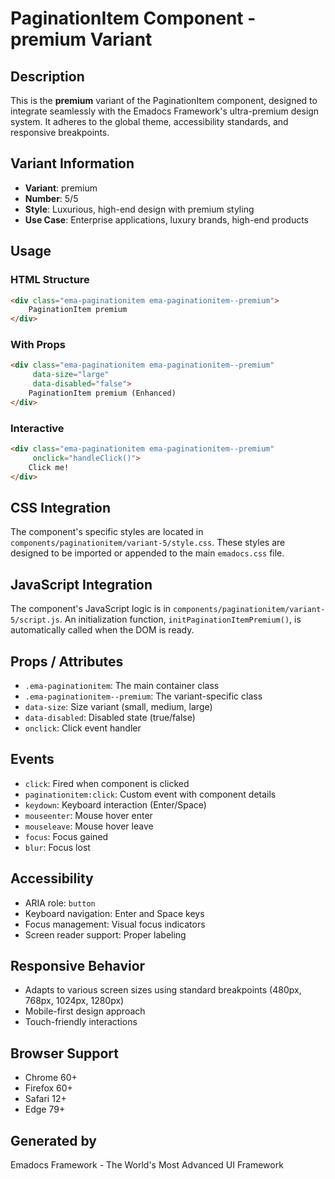 # PaginationItem Component - premium Variant

## Description
This is the **premium** variant of the PaginationItem component, designed to integrate seamlessly with the Emadocs Framework's ultra-premium design system. It adheres to the global theme, accessibility standards, and responsive breakpoints.

## Variant Information
- **Variant**: premium
- **Number**: 5/5
- **Style**: Luxurious, high-end design with premium styling
- **Use Case**: Enterprise applications, luxury brands, high-end products

## Usage

### HTML Structure
```html
<div class="ema-paginationitem ema-paginationitem--premium">
    PaginationItem premium
</div>
```

### With Props
```html
<div class="ema-paginationitem ema-paginationitem--premium" 
     data-size="large" 
     data-disabled="false">
    PaginationItem premium (Enhanced)
</div>
```

### Interactive
```html
<div class="ema-paginationitem ema-paginationitem--premium" 
     onclick="handleClick()">
    Click me!
</div>
```

## CSS Integration
The component's specific styles are located in `components/paginationitem/variant-5/style.css`. These styles are designed to be imported or appended to the main `emadocs.css` file.

## JavaScript Integration
The component's JavaScript logic is in `components/paginationitem/variant-5/script.js`. An initialization function, `initPaginationItemPremium()`, is automatically called when the DOM is ready.

## Props / Attributes
- `.ema-paginationitem`: The main container class
- `.ema-paginationitem--premium`: The variant-specific class
- `data-size`: Size variant (small, medium, large)
- `data-disabled`: Disabled state (true/false)
- `onclick`: Click event handler

## Events
- `click`: Fired when component is clicked
- `paginationitem:click`: Custom event with component details
- `keydown`: Keyboard interaction (Enter/Space)
- `mouseenter`: Mouse hover enter
- `mouseleave`: Mouse hover leave
- `focus`: Focus gained
- `blur`: Focus lost

## Accessibility
- ARIA role: `button`
- Keyboard navigation: Enter and Space keys
- Focus management: Visual focus indicators
- Screen reader support: Proper labeling

## Responsive Behavior
- Adapts to various screen sizes using standard breakpoints (480px, 768px, 1024px, 1280px)
- Mobile-first design approach
- Touch-friendly interactions

## Browser Support
- Chrome 60+
- Firefox 60+
- Safari 12+
- Edge 79+

## Generated by
Emadocs Framework - The World's Most Advanced UI Framework

